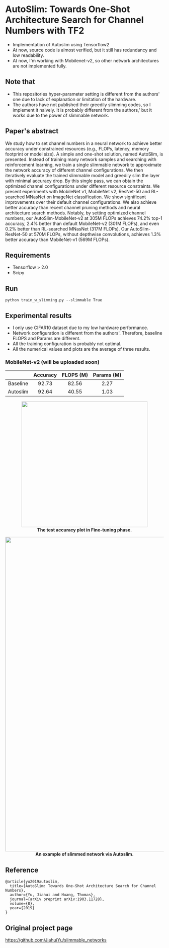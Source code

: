 # AutoSlim: Towards One-Shot Architecture Search for Channel Numbers with TF2
- Implementation of Autoslim using Tensorflow2
- At now, source code is almost verified, but it still has redundancy and low readability.
- At now, I'm working with Mobilenet-v2, so other network architectures are not implemented fully.

## Note that
- This repositories hyper-parameter setting is different from the authors' one due to lack of explanation or limitation of the hardware.
- The authors have not published their greedily slimming codes, so I implement it naively. It is probably different from the authors,' but it works due to the power of slimmable network.

## Paper's abstract
We study how to set channel numbers in a neural network to achieve better accuracy under constrained resources (e.g., FLOPs, latency, memory footprint or model size). A simple and one-shot solution, named AutoSlim, is presented. Instead of training many network samples and searching with reinforcement learning, we train a single slimmable network to approximate the network accuracy of different channel configurations. We then iteratively evaluate the trained slimmable model and greedily slim the layer with minimal accuracy drop. By this single pass, we can obtain the optimized channel configurations under different resource constraints. We present experiments with MobileNet v1, MobileNet v2, ResNet-50 and RL-searched MNasNet on ImageNet classification. We show significant improvements over their default channel configurations. We also achieve better accuracy than recent channel pruning methods and neural architecture search methods. Notably, by setting optimized channel numbers, our AutoSlim-MobileNet-v2 at 305M FLOPs achieves 74.2% top-1 accuracy, 2.4% better than default MobileNet-v2 (301M FLOPs), and even 0.2% better than RL-searched MNasNet (317M FLOPs). Our AutoSlim-ResNet-50 at 570M FLOPs, without depthwise convolutions, achieves 1.3% better accuracy than MobileNet-v1 (569M FLOPs).

## Requirements
- Tensorflow > 2.0
- Scipy

## Run
```
python train_w_slimming.py --slimmable True
```
## Experimental results
- I only use CIFAR10 dataset due to my low hardware performance.
- Network configuration is different from the authors'. Therefore, baseline FLOPS and Params are different.
- All the training configuration is probably not optimal.
- All the numerical values and plots are the average of three results.

### MobileNet-v2 (will be uploaded soon)

|             |  Accuracy |  FLOPS (M)  |  Params (M) |
|:-----------:|:---------:|:-----------:|:-----------:|
|   Baseline  |   92.73   |    82.56    |     2.27    |
|   Autoslim  |   92.64   |    40.55    |     1.03    |


<p align="center">
  <img src="http://drive.google.com/uc?export=view&id=1FL8moebHl_08DZgBiYtVEOvp8JIlVbh6" width="400"><br>
  <b>The test accuracy plot in Fine-tuning phase.</b>  
</p>
<p align="center">  
  <img src="http://drive.google.com/uc?export=view&id=1gkyJC_9h1nqB0xNCb_Ccy9ogWREBOwFW" width="1000"><br>
  <b>An example of slimmed network via Autoslim.</b>  
</p>


## Reference
```
@article{yu2019autoslim,
  title={AutoSlim: Towards One-Shot Architecture Search for Channel Numbers},
  author={Yu, Jiahui and Huang, Thomas},
  journal={arXiv preprint arXiv:1903.11728},
  volume={8},
  year={2019}
}
```

## Original project page
https://github.com/JiahuiYu/slimmable_networks
